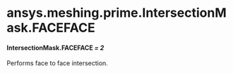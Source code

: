 # ansys.meshing.prime.IntersectionMask.FACEFACE

#### IntersectionMask.FACEFACE *= 2*

Performs face to face intersection.

<!-- !! processed by numpydoc !! -->
